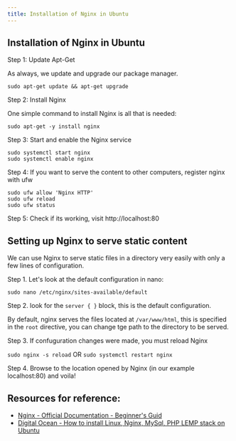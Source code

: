 ```yaml
---
title: Installation of Nginx in Ubuntu
---
```


## Installation of Nginx in Ubuntu

Step 1: Update Apt-Get

As always, we update and upgrade our package manager.

`sudo apt-get update && apt-get upgrade`

Step 2: Install Nginx

One simple command to install Nginx is all that is needed:

`sudo apt-get -y install nginx`

Step 3: Start and enable the Nginx service

```
sudo systemctl start nginx
sudo systemctl enable nginx
```

Step 4: If you want to serve the content to other computers, register nginx with ufw

```
sudo ufw allow 'Nginx HTTP'
sudo ufw reload
sudo ufw status
```

Step 5: Check if its working, visit http://localhost:80

## Setting up Nginx to serve static content

We can use Nginx to serve static files in a directory very easily with only a few lines of configuration.

Step 1. Let's look at the default configuration in nano:

`sudo nano /etc/nginx/sites-available/default`

Step 2. look for the `server { }` block, this is the default configuration.

By default, nginx serves the files located at `/var/www/html`, this is specified in the `root` directive, you can change tge path to the directory to be served.

Step 3. If confuguration changes were made, you must reload Nginx

`sudo nginx -s reload` OR `sudo systemctl restart nginx`

Step 4. Browse to the location opened by Nginx (in our example localhost:80) and voila!

## Resources for reference:

- [Nginx - Official Documentation - Beginner's Guid](http://nginx.org/en/docs/beginners_guide.html)
- [Digital Ocean - How to install Linux, Nginx, MySql, PHP LEMP stack on Ubuntu](https://www.digitalocean.com/community/tutorials/how-to-install-linux-nginx-mysql-php-lemp-stack-in-ubuntu-16-04)
